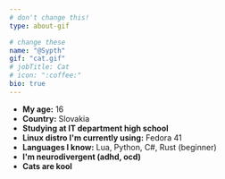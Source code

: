 ```yaml
---
# don't change this!
type: about-gif

# change these
name: "@Sypth"
gif: "cat.gif"
# jobTitle: Cat
# icon: ":coffee:"
bio: true
---
```


- **My age:** 16
- **Country:** Slovakia
- **Studying at IT department high school**
- **Linux distro I'm currently using:** Fedora 41
- **Languages I know:** Lua, Python, C#, Rust (beginner)
- **I'm neurodivergent (adhd, ocd)**
- **Cats are kool**